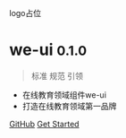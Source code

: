 logo占位

# we-ui <small>0.1.0</small>

> 标准 规范 引领

- 在线教育领域组件we-ui
- 打造在线教育领域第一品牌


[GitHub](https://github.com/fewiki/we-ui)
[Get Started](README.md)
